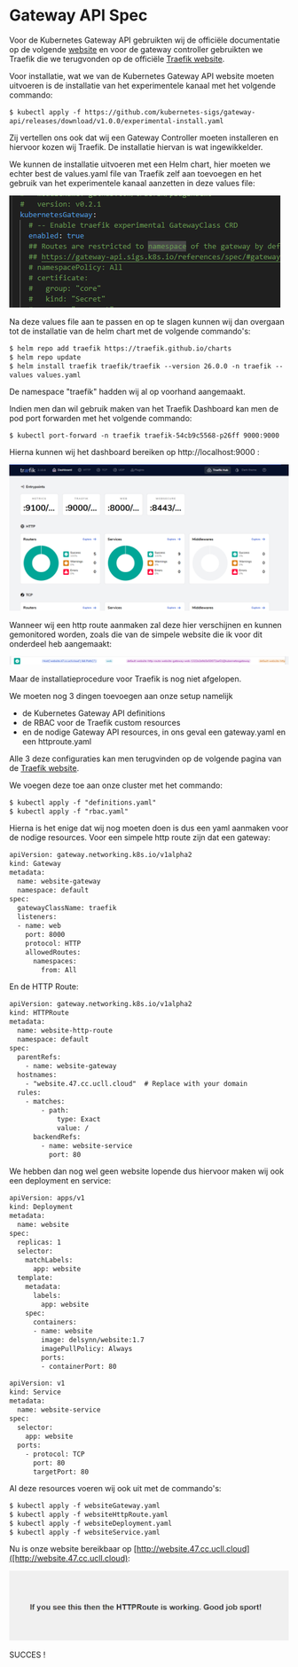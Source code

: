 # Gateway API Spec

Voor de Kubernetes Gateway API gebruikten wij de officiële documentatie op de volgende [website](https://gateway-api.sigs.k8s.io/guides/) en voor de gateway controller gebruikten we Traefik die we terugvonden op de officiële [Traefik website](https://doc.traefik.io/traefik/getting-started/install-traefik/).

Voor installatie, wat we van de Kubernetes Gateway API website moeten uitvoeren is de installatie van het experimentele kanaal met het volgende commando:

```
$ kubectl apply -f https://github.com/kubernetes-sigs/gateway-api/releases/download/v1.0.0/experimental-install.yaml
```

Zij vertellen ons ook dat wij een Gateway Controller moeten installeren en hiervoor kozen wij Traefik.
De installatie hiervan is wat ingewikkelder.

We kunnen de installatie uitvoeren met een Helm chart, hier moeten we echter best de values.yaml file van Traefik zelf aan toevoegen en het gebruik van het experimentele kanaal aanzetten in deze values file:

![Kubenetes Gateway Value](kubernetesgatewayvalue.png)

Na deze values file aan te passen en op te slagen kunnen wij dan overgaan tot de installatie van de helm chart met de volgende commando's:

```
$ helm repo add traefik https://traefik.github.io/charts
$ helm repo update
$ helm install traefik traefik/traefik --version 26.0.0 -n traefik --values values.yaml
```
De namespace "traefik" hadden wij al op voorhand aangemaakt.

Indien men dan wil gebruik maken van het Traefik Dashboard kan men de pod port forwarden met het volgende commando:

```
$ kubectl port-forward -n traefik traefik-54cb9c5568-p26ff 9000:9000
```
Hierna kunnen wij het dashboard bereiken op http://localhost:9000 :

![Traefik Dashboard](traefikdashboard.png)

Wanneer wij een http route aanmaken zal deze hier verschijnen en kunnen gemonitored worden, zoals die van de simpele website die ik voor dit onderdeel heb aangemaakt:

![HTTP Route](httproute.png)

Maar de installatieprocedure voor Traefik is nog niet afgelopen.

We moeten nog 3 dingen toevoegen aan onze setup namelijk
- de Kubernetes Gateway API definitions
- de RBAC voor de Traefik custom resources
- en de nodige Gateway API resources, in ons geval een gateway.yaml en een httproute.yaml

Alle 3 deze configuraties kan men terugvinden op de volgende pagina van de [Traefik website](https://doc.traefik.io/traefik/reference/dynamic-configuration/kubernetes-gateway/).

We voegen deze toe aan onze cluster met het commando:

```
$ kubectl apply -f "definitions.yaml"
$ kubectl apply -f "rbac.yaml"
```

Hierna is het enige dat wij nog moeten doen is dus een yaml aanmaken voor de nodige resources. Voor een simpele http route zijn dat een gateway:

```
apiVersion: gateway.networking.k8s.io/v1alpha2
kind: Gateway
metadata:
  name: website-gateway
  namespace: default
spec:
  gatewayClassName: traefik
  listeners:
  - name: web
    port: 8000
    protocol: HTTP
    allowedRoutes:
      namespaces:
        from: All
```
En de HTTP Route:

```
apiVersion: gateway.networking.k8s.io/v1alpha2
kind: HTTPRoute
metadata:
  name: website-http-route
  namespace: default
spec:
  parentRefs:
    - name: website-gateway
  hostnames:
    - "website.47.cc.ucll.cloud"  # Replace with your domain
  rules:
    - matches:
        - path:
            type: Exact
            value: /
      backendRefs:
        - name: website-service
          port: 80
```
We hebben dan nog wel geen website lopende dus hiervoor maken wij ook een deployment en service:

```
apiVersion: apps/v1
kind: Deployment
metadata:
  name: website
spec:
  replicas: 1
  selector:
    matchLabels:
      app: website
  template:
    metadata:
      labels:
        app: website
    spec:
      containers:
      - name: website
        image: delsynn/website:1.7
        imagePullPolicy: Always
        ports:
        - containerPort: 80
```

```
apiVersion: v1
kind: Service
metadata:
  name: website-service
spec:
  selector:
    app: website
  ports:
    - protocol: TCP
      port: 80
      targetPort: 80
```

Al deze resources voeren wij ook uit met de commando's:

```
$ kubectl apply -f websiteGateway.yaml
$ kubectl apply -f websiteHttpRoute.yaml
$ kubectl apply -f websiteDeployment.yaml
$ kubectl apply -f websiteService.yaml
```

Nu is onze website bereikbaar op [http://website.47.cc.ucll.cloud]([http://website.47.cc.ucll.cloud):

![HTTP ROUTE WORKS](httprouteworks.png)

SUCCES !